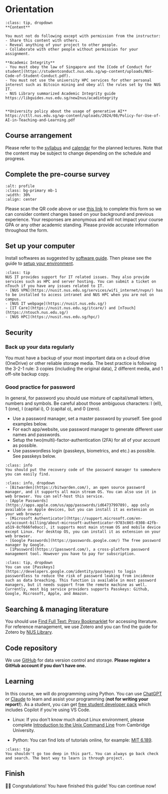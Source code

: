 # Orientation
````{admonition} You should first read the rules to understand policies!
:class: tip, dropdown
**Content**

You must not do following except with permission from the instructor:
- Share this content with others. 
- Reveal anything of your project to other people. 
- Collaborate with other people without permission for your assignment.

**Academic Integrity**
- You must obey the law of Singapore and the [Code of Conduct for student](https://studentconduct.nus.edu.sg/wp-content/uploads/NUS-Code-of-Student-Conduct.pdf). 
- You must not use the university HPC services for other personal interest such as Bitcoin mining and obey all the rules set by the NUS IT.  
- NUS Library summarized Academic Integrity guide
https://libguides.nus.edu.sg/new2nus/acadintegrity


**University policy about the usage of generative AI**  
https://ctlt.nus.edu.sg/wp-content/uploads/2024/08/Policy-for-Use-of-AI-in-Teaching-and-Learning.pdf

````

## Course arrangement
Please refer to the [syllabus](syllabus.md) and [calendar](calendar.md) for the planned lectures. Note that the content may be subject to change depending on the schedule and progress.

## Complete the pre-course survey
```{image} ../figures/pre-course_survey.png
:alt: profile
:class: bg-primary mb-1
:width: 30%
:align: center
```
Please scan the QR code above or use [this link](https://forms.office.com/r/mUfEwsjP3E?origin=lprLink) to complete this form so we can consider content changes based on your background and previous experience. Your responses are anonymous and will not impact your course GPA or any other academic standing. Please provide accurate information throughout the form.

## Set up your computer
Install softwares as suggested by [software guide](software.md). Then please see the guide to [setup your environment](setup.md).

```{admonition} NUS IT
:class: tip
NUS IT provides support for IT related issues. They also provide services such as HPC and server hosting. You can submit a ticket on nTouch if you have any issues related to IT.
- [NUS VPN](https://nusit.nus.edu.sg/services/wifi_internet/nvpn/) has to be installed to access intranet and NUS HPC when you are not on campus. 
- [NUS IT webpage](https://nusit.nus.edu.sg/)
- [IT Care](https://nusit.nus.edu.sg/itcare/) and [nTouch](https://ntouch.nus.edu.sg/)
- [NUS HPC](https://nusit.nus.edu.sg/hpc/)
```
## Security
### Back up your data regularly
You must have a backup of your most important data on a cloud drive (OneDrive) or other reliable storage media. The best practice is following the 3-2-1 rule: 3 copies (including the original data), 2 different media, and 1 off-site backup copy.

### Good practice for password 
In general, for password you should use mixture of capital/small letters, numbers and symbols. Be careful about those ambiguous characters: l (ell), 1 (one), I (capital i), O (capital o), and 0 (zero). 

- Use a password manager, set a master password by yourself. See good examples below.
- For each app/website, use password manager to generate different user names and passwords.
- Setup the two(multi)-factor-authentication (2FA) for all of your account as possible.
- Use passwordless login (passkeys, biometrics, and etc.) as possible. See passkeys below.

```{admonition} Recovery Code
:class: info
You should put the recovery code of the password manager to somewhere you can easily find.
```

```{admonition} Examples of password manager
:class: info, dropdown
- [Bitwarden](https://bitwarden.com/), an open source password manager, and it supports all main stream OS. You can also use it in web browser. You can self-host this service.
- [Apple Passwords](https://apps.apple.com/us/app/passwords/id6473799789), app only available on Apple devices, but you can install it as extension on your web browser.
- [Microsoft Authenticator](https://support.microsoft.com/en-us/account-billing/about-microsoft-authenticator-9783c865-0308-42fb-a519-8cf666fe0acc), it supports most main stream OS and mobile device except Linux. For desktop OS, you can install it as extension on your web browser.
- [Google Passwords](https://passwords.google.com/) The free password manager by Google.
- [1Password](https://1password.com/), a cross-platform password management tool. However you have to pay for subscription.

```

```{admonition} Passkeys
:class: tip, dropdown
You can use [Passkeys](https://developers.google.com/identity/passkeys) to login passwordless to reduce the risk of password leaking from incidence such as data breaching. This function is available in most password managers, but it needs support from the remote machine as well. Currently, most big service providers supports Passkeys: Github, Google, Microsoft, Apple, and Amazon.
```

## Searching & managing literature
You should use [Find Full Text: Proxy Bookmarklet](https://libguides.nus.edu.sg/findfulltext/proxybookmark) for accessing literature. For reference management, we use Zotero and you can find the guide for Zotero by [NUS Library](https://libguides.nus.edu.sg/referencemanagement/zotero).

## Code repository

We use [GitHub](https://www.github.com) for data version control and storage. **Please register a GitHub account if you don't have one.**

## Learning

In this course, we will do programming using Python. You can use [ChatGPT](https://chatgpt.com/) or [Claude](https://claude.ai/) to learn and assist your programming (**not for writing your report!**). As a student, you can get [free student developer pack](https://education.github.com/pack) which includes Copilot if you're using VS Code. 

- Linux: If you don't know much about Linux environment, please complete [Introduction to the Unix Command Line](https://cambiotraining.github.io/unix-shell/) from Cambridge University.

- Python: You can find lots of tutorials online, for example: [MIT 6.189](https://ocw.mit.edu/courses/6-189-a-gentle-introduction-to-programming-using-python-january-iap-2008/pages/lecture-notes/).

```{admonition} Don't go too crazy!
:class: tip
You shouldn't go too deep in this part. You can always go back check and search. The best way to learn is through project.
```

## Finish
🎊🥳 Congratulations! You have finished this guide! You can continue now!